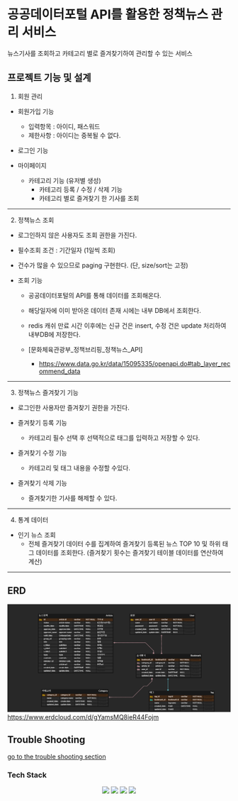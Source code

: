 # 공공데이터포털 API를 활용한 정책뉴스 관리 서비스
뉴스기사를 조회하고 카테고리 별로 즐겨찾기하여 관리할 수 있는 서비스

## 프로젝트 기능 및 설계

1. 회원 관리
- 회원가입 기능
  - 입력항목 : 아이디, 패스워드
  - 제한사항 : 아이디는 중복될 수 없다.

- 로그인 기능

- 마이페이지
  - 카테고리 기능 (유저별 생성)
    - 카테고리 등록 / 수정 / 삭제 기능
    - 카테고리 별로 즐겨찾기 한 기사를 조회

-----------------------------------------------------------------------------
2. 정책뉴스 조회
- 로그인하지 않은 사용자도 조회 권한을 가진다.

- 필수조회 조건 : 기간일자 (1일씩 조회)

- 건수가 많을 수 있으므로 paging 구현한다. (단, size/sort는 고정)

- 조회 기능
  - 공공데이터포털의 API를 통해 데이터를 조회해온다.
  - 해당일자에 이미 받아온 데이터 존재 시에는 내부 DB에서 조회한다.
  - redis 캐쉬 만료 시간 이후에는 신규 건은 insert, 수정 건은 update 처리하여 내부DB에 저장한다.

  - [문화체육관광부_정책브리핑_정책뉴스_API]
    - https://www.data.go.kr/data/15095335/openapi.do#tab_layer_recommend_data
 
-----------------------------------------------------------------------------
3. 정책뉴스 즐겨찾기 기능
- 로그인한 사용자만 즐겨찾기 권한을 가진다.
    
- 즐겨찾기 등록 기능 
  - 카테고리 필수 선택 후 선택적으로 태그를 입력하고 저장할 수 있다.

- 즐겨찾기 수정 기능
  - 카테고리 및 태그 내용을 수정할 수있다.

- 즐겨찾기 삭제 기능
  - 즐겨찾기한 기사를 해제할 수 있다.
    
-----------------------------------------------------------------------------
4. 통계 데이터
 - 인기 뉴스 조회
   - 전체 즐겨찾기 데이터 수를 집계하여 즐겨찾기 등록된 뉴스 TOP 10 및 하위 태그 데이터를 조회한다.
    (즐겨찾기 횟수는 즐겨찾기 테이블 데이터를 연산하여 계산)

-----------------------------------------------------------------------------
## ERD 
![ERD](doc/img/erd.png)
https://www.erdcloud.com/d/gYamsMQ8ieR44Fojm

## Trouble Shooting
[go to the trouble shooting section](doc/TROUBLE_SHOOTING.md)

### Tech Stack
<div align=center> 
  <img src="https://img.shields.io/badge/java-007396?style=for-the-badge&logo=java&logoColor=white"> 
  <img src="https://img.shields.io/badge/spring-6DB33F?style=for-the-badge&logo=spring&logoColor=white"> 
  <img src="https://img.shields.io/badge/mysql-4479A1?style=for-the-badge&logo=mysql&logoColor=white"> 
  <img src="https://img.shields.io/badge/git-F05032?style=for-the-badge&logo=git&logoColor=white">
</div>
